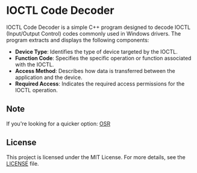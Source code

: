 # IOCTL Code Decoder
IOCTL Code Decoder is a simple C++ program designed to decode IOCTL (Input/Output Control) codes commonly used in Windows drivers. The program extracts and displays the following components:

- **Device Type**: Identifies the type of device targeted by the IOCTL.
- **Function Code**: Specifies the specific operation or function associated with the IOCTL.
- **Access Method**: Describes how data is transferred between the application and the device.
- **Required Access**: Indicates the required access permissions for the IOCTL operation.

## Note
If you're looking for a quicker option: [OSR](https://www.osronline.com/article.cfm%5Earticle=229.html)

## License

This project is licensed under the MIT License. For more details, see the [LICENSE](LICENSE) file.


